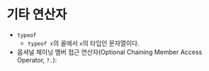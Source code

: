 # 기타 연산자

- `typeof`
  - `typeof x`의 꼴에서 `x`의 타입인 문자열이다.
- 옵셔널 체이닝 멤버 접근 연산자(Optional Chaining Member Access Operator, `?.`):
